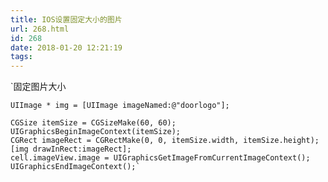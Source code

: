 ```yaml
---
title: IOS设置固定大小的图片
url: 268.html
id: 268
date: 2018-01-20 12:21:19
tags:
---
```


`固定图片大小

    UIImage * img = [UIImage imageNamed:@"doorlogo"];
    
    CGSize itemSize = CGSizeMake(60, 60);
    UIGraphicsBeginImageContext(itemSize);
    CGRect imageRect = CGRectMake(0, 0, itemSize.width, itemSize.height);
    [img drawInRect:imageRect];
    cell.imageView.image = UIGraphicsGetImageFromCurrentImageContext();
    UIGraphicsEndImageContext();`